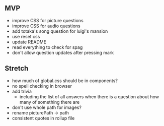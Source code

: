 MVP
---

* improve CSS for picture questions
* improve CSS for audio questions
* add totaka's song question for luigi's mansion
* use reset css
* update README
* read everything to check for spag
* don't allow question updates after pressing mark

Stretch
-------

* how much of global.css should be in components?
* no spell checking in browser
* add trivia
    * including the list of all answers when there is a question about how many of something there are
* don't use whole path for images?
* rename picturePath -> path
* consistent quotes in rollup file

